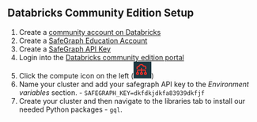 ## Databricks Community Edition Setup

1. Create a [community account on Databricks](https://databricks.com/try-databricks)
2. Create a [SafeGraph Education Account](https://www.safegraph.com/academics)
3. Create a [SafeGraph API Key](https://shop.safegraph.com/api/?tab=keys)
4. Login into the [Databricks community edition portal](https://community.cloud.databricks.com/login.html)
5. Click the compute icon on the left (![](img/compute_icon.png))
6. Name your cluster and add your safegraph API key to the _Environment variables_ section. - `SAFEGRAPH_KEY=dkfdkjdkfa83939dkfjf`
7. Create your cluster and then navigate to the libraries tab to install our needed Python packages - `gql`.

